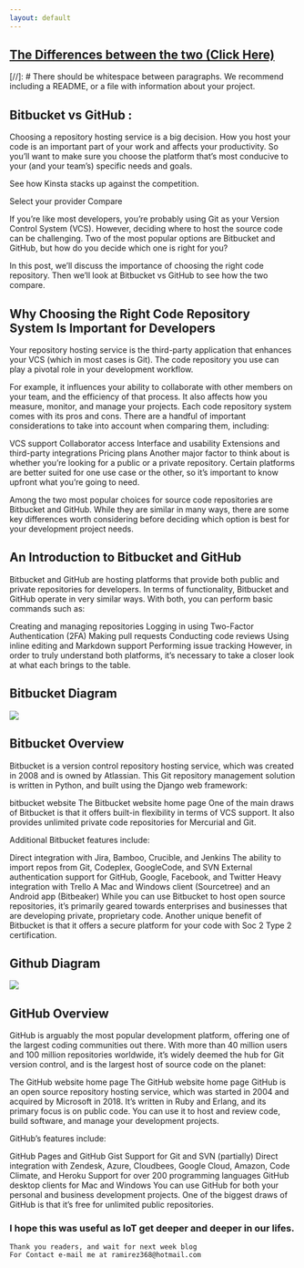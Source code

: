 ```yaml
---
layout: default
---
```



## [The Differences between the two (Click Here)](https://www.youtube.com/watch?v=dCvjIo6nfHo)

[//]: #  There should be whitespace between paragraphs. We recommend including a README, or a file with information about your project.

## Bitbucket vs GitHub : 


Choosing a repository hosting service is a big decision. How you host your code is an important part of your work and affects your productivity. So you’ll want to make sure you choose the platform that’s most conducive to your (and your team’s) specific needs and goals.

See how Kinsta stacks up against the competition.

Select your provider
Compare

If you’re like most developers, you’re probably using Git as your Version Control System (VCS). However, deciding where to host the source code can be challenging. Two of the most popular options are Bitbucket and GitHub, but how do you decide which one is right for you?

In this post, we’ll discuss the importance of choosing the right code repository. Then we’ll look at Bitbucket vs GitHub to see how the two compare.


## Why Choosing the Right Code Repository System Is Important for Developers
Your repository hosting service is the third-party application that enhances your VCS (which in most cases is Git). The code repository you use can play a pivotal role in your development workflow.

For example, it influences your ability to collaborate with other members on your team, and the efficiency of that process. It also affects how you measure, monitor, and manage your projects. Each code repository system comes with its pros and cons. There are a handful of important considerations to take into account when comparing them, including:

VCS support
Collaborator access
Interface and usability
Extensions and third-party integrations
Pricing plans
Another major factor to think about is whether you’re looking for a public or a private repository. Certain platforms are better suited for one use case or the other, so it’s important to know upfront what you’re going to need.

Among the two most popular choices for source code repositories are Bitbucket and GitHub. While they are similar in many ways, there are some key differences worth considering before deciding which option is best for your development project needs.

## An Introduction to Bitbucket and GitHub
Bitbucket and GitHub are hosting platforms that provide both public and private repositories for developers. In terms of functionality, Bitbucket and GitHub operate in very similar ways. With both, you can perform basic commands such as:

Creating and managing repositories
Logging in using Two-Factor Authentication (2FA)
Making pull requests
Conducting code reviews
Using inline editing and Markdown support
Performing issue tracking
However, in order to truly understand both platforms, it’s necessary to take a closer look at what each brings to the table.

## Bitbucket Diagram

![](https://valiantys.com/app/uploads/2017/10/bitbucketdatacenter-4-node-architecture_diagram.png) 

## Bitbucket Overview
Bitbucket is a version control repository hosting service, which was created in 2008 and is owned by Atlassian. This Git repository management solution is written in Python, and built using the Django web framework:

bitbucket website
The Bitbucket website home page
One of the main draws of Bitbucket is that it offers built-in flexibility in terms of VCS support. It also provides unlimited private code repositories for Mercurial and Git.

Additional Bitbucket features include:

Direct integration with Jira, Bamboo, Crucible, and Jenkins
The ability to import repos from Git, Codeplex, GoogleCode, and SVN
External authentication support for GitHub, Google, Facebook, and Twitter
Heavy integration with Trello
A Mac and Windows client (Sourcetree) and an Android app (Bitbeaker)
While you can use Bitbucket to host open source repositories, it’s primarily geared towards enterprises and businesses that are developing private, proprietary code. Another unique benefit of Bitbucket is that it offers a secure platform for your code with Soc 2 Type 2 certification.

## Github Diagram

![](https://intellipaat.com/blog/wp-content/uploads/2020/04/Git-3.jpg)


## GitHub Overview
GitHub is arguably the most popular development platform, offering one of the largest coding communities out there. With more than 40 million users and 100 million repositories worldwide, it’s widely deemed the hub for Git version control, and is the largest host of source code on the planet:

The GitHub website home page
The GitHub website home page
GitHub is an open source repository hosting service, which was started in 2004 and acquired by Microsoft in 2018. It’s written in Ruby and Erlang, and its primary focus is on public code. You can use it to host and review code, build software, and manage your development projects.

GitHub’s features include:

GitHub Pages and GitHub Gist
Support for Git and SVN (partially)
Direct integration with Zendesk, Azure, Cloudbees, Google Cloud, Amazon, Code Climate, and Heroku
Support for over 200 programming languages
GitHub desktop clients for Mac and Windows
You can use GitHub for both your personal and business development projects. One of the biggest draws of GitHub is that it’s free for unlimited public repositories.


### I hope this was useful as IoT get deeper and deeper in our lifes.


```
Thank you readers, and wait for next week blog
For Contact e-mail me at ramirez368@hotmail.com

```
